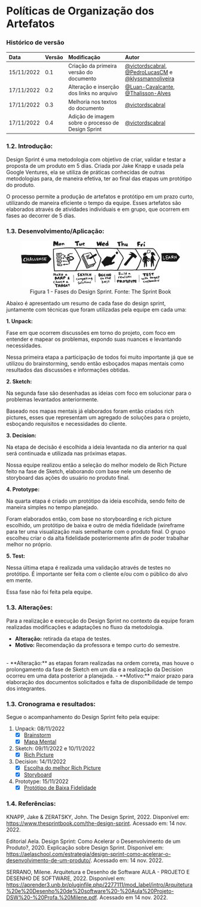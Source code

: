 # Políticas de Organização dos Artefatos

### Histórico de versão

| Data | Versão | Modificação | Autor |
| :- | :- | :- | :- |
| 15/11/2022 | 0.1    | Criação da primeira versão do documento | [@victordscabral](https://github.com/victordscabral), [@PedroLucasCM](https://github.com/PedroLucasCM) e [@klyssmannoliveira](https://github.com/klyssmannoliveira) |
| 17/11/2022 | 0.2    | Alteração e inserção dos links no arquivo | [@Luan-Cavalcante](https://github.com/Luan-Cavalcante), [@Thalisson-Alves](https://github.com/Thalisson-Alves) |
| 17/11/2022 | 0.3    | Melhoria nos textos do documento | [@victordscabral](https://github.com/victordscabral) |
| 17/11/2022 | 0.4    | Adição de imagem sobre o processo de Design Sprint | [@victordscabral](https://github.com/victordscabral) |

### 1.2. Introdução: 
Design Sprint é uma metodologia com objetivo de criar, validar e testar a proposta de um produto em 5 dias. Criada por Jake Knapp e usada pela Google Ventures, ela se utiliza de práticas conhecidas de outras metodologias para, de maneira efetiva, ter ao final das etapas um protótipo do produto. 

O processo permite a produção de artefatos e protótipo em um prazo curto, utilizando de maneira eficiente o tempo da equipe. Esses artefatos são elaborados através de atividades individuais e em grupo, que ocorrem em fases ao decorrer de 5 dias. 

### 1.3. Desenvolvimento/Aplicação:

<figure>
  <img src="https://github.com/UnBArqDsw2022-2/2022.2_G4_IDotPet/blob/master/docs/assets/design_sprint/design_sprint_sprintbook.png?raw=true" alt="Design Sprint"/>
  <figcaption align="center" >Figura 1 - Fases do Design Sprint. Fonte: The Sprint Book</figcaption>
</figure>

Abaixo é apresentado um resumo de cada fase do design sprint, juntamente com técnicas que foram utilizadas pela equipe em cada uma:

**1. Unpack:**

Fase em que ocorrem discussões em torno do projeto, com foco em entender e mapear os problemas, expondo suas nuances e levantando necessidades.    

Nessa primeira etapa a participação de todos foi muito importante já que se utilizou do brainstorming, sendo então esboçados mapas mentais como resultados das discussões e informações obtidas.

**2. Sketch:**

Na segunda fase são desenhadas as ideias com foco em solucionar para o problemas levantados anteriormente.

Baseado nos mapas mentais já elaborados foram então criados rich pictures, esses que representam um agregado de soluções para o projeto, esboçando requisitos e necessidades do cliente.

**3. Decision:**

Na etapa de decisão é escolhida a ideia levantada no dia anterior na qual será continuada e utilizada nas próximas etapas.

Nossa equipe realizou então a seleção do melhor modelo de Rich Picture feito na fase de Sketch, elaborando com base nele um desenho de storyboard das ações do usuário no produto final.

**4. Prototype:**

Na quarta etapa é criado um protótipo da ideia escolhida, sendo feito de maneira simples no tempo planejado.

Foram elaborados então, com base no storyboarding e rich picture escolhido, um protótipo de baixa e outro de média fidelidade (wireframe para ter uma visualização mais semelhante com o produto final. O grupo escolheu criar o da alta fidelidade posteriormente afim de poder trabalhar melhor no próprio.

**5. Test:**

Nessa última etapa é realizada uma validação através de testes no protótipo. É importante ser feita com o cliente e/ou com o público do alvo em mente. 

Essa fase não foi feita pela equipe.

### 1.3. Alterações: 

Para a realização e execução do Design Sprint no contexto da equipe foram realizadas modificações e adaptações no fluxo da metodologia.

- **Alteração:** retirada da etapa de testes. 
- **Motivo:** Recomendação da professora e tempo curto do semestre. 
<br>
- **Alteração:** as etapas foram realizadas na ordem correta, mas houve o prolongamento da fase de Sketch em um dia e a realização da Decision ocorreu em uma data posterior a planejada. 
- **Motivo:** maior prazo para elaboração dos documentos solicitados e falta de disponibilidade de tempo dos integrantes.

### 1.3. Cronograma e resultados: 

Segue o acompanhamento do Design Sprint feito pela equipe:

1. Unpack: 08/11/2022 
   - [x] [Brainstorm](https://unbarqdsw2022-2.github.io/2022.2_G4_IDotPet/#/base/brainstorm)
   - [x] [Mapa Mental](https://unbarqdsw2022-2.github.io/2022.2_G4_IDotPet/#/base/mapa_mental)
2. Sketch: 09/11/2022 e 10/11/2022 
   - [x] [Rich Picture](https://unbarqdsw2022-2.github.io/2022.2_G4_IDotPet/#/base/rich_picture)
3. Decision: 14/11/2022 
   - [x] [Escolha do melhor Rich Picture](https://unbarqdsw2022-2.github.io/2022.2_G4_IDotPet/#/base/rich_picture)
   - [x] [Storyboard](https://unbarqdsw2022-2.github.io/2022.2_G4_IDotPet/#/base/storyboard)
4. Prototype: 15/11/2022 
   - [x] [Protótipo de Baixa Fidelidade](https://unbarqdsw2022-2.github.io/2022.2_G4_IDotPet/#/base/prototipoBaixaFidelidade)

### 1.4. Referências: 

KNAPP, Jake & ZERATSKY, John. The Design Sprint, 2022. Disponível em: https://www.thesprintbook.com/the-design-sprint. Acessado em: 14 nov. 2022.

Editorial Aela. Design Sprint: Como Acelerar o Desenvolvimento de um Produto?, 2020. Explicação sobre Design Sprint. Disponível em: https://aelaschool.com/estrategia/design-sprint-como-acelerar-o-desenvolvimento-de-um-produto/. Acessado em: 14 nov. 2022.

SERRANO, Milene. Arquitetura e Desenho de Software AULA - PROJETO E DESENHO DE SOFTWARE, 2022. Disponível em: https://aprender3.unb.br/pluginfile.php/2277111/mod_label/intro/Arquitetura%20e%20Desenho%20de%20software%20-%20Aula%20Projeto-DSW%20-%20Profa.%20Milene.pdf. Acessado em 14 nov. 2022.
